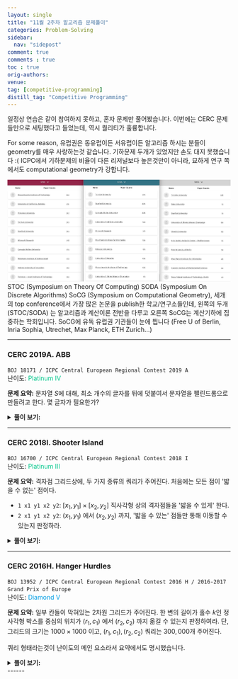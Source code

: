 ```yaml
---
layout: single
title: "11월 2주차 알고리즘 문제풀이"
categories: Problem-Solving
sidebar:
  nav: "sidepost"
comment: true
comments : true
toc : true
orig-authors: 
venue: 
tag: [competitive-programming]
distill_tag: "Competitive Programming"
---
```



일정상 연습은 같이 참여하지 못하고, 혼자 문제만 풀어봤습니다. 이번에는 CERC 문제들만으로 세팅했다고 들었는데, 역시 퀄리티가 훌륭합니다. 

For some reason, 유럽권은 동유럽이든 서유럽이든 알고리즘 하시는 분들이 geometry를 매우 사랑하는것 같습니다. 기하문제 두개가 있었지만 손도 대지 못했습니다 :( 
ICPC에서 기하문제의 비율이 다른 리저널보다 높은것만이 아니라, 묘하게 연구 쪽에서도 computational geometry가 강합니다. 

![picture 1](../../images/d4ee94d0e1007229cff0b9aad086998393efdd3d1b45789d2a1f9b7148cef7ff.png)  
STOC (Symposium on Theory Of Computing) SODA (Symposium On Discrete Algorithms) SoCG (Symposium on Computational Geometry), 세개의 top conference에서 가장 많은 논문을 publish한 학교/연구소들인데, 왼쪽의 두개 (STOC/SODA) 는 알고리즘과 계산이론 전반을 다루고 오른쪽 SoCG는 계산기하에 집중하는 학회입니다. SoCG에 유독 유럽권 기관들이 눈에 띕니다 (Free U of Berlin, Inria Sophia, Utrechet, Max Planck, ETH Zurich...) 

------
### CERC 2019A. ABB
`BOJ 18171 / ICPC Central European Regional Contest 2019 A`  
난이도: <span style="color: rgb(0, 199, 139);">Platinum IV</span> 

**문제 요약:** 문자열 $S$에 대해, 최소 개수의 글자를 뒤에 덧붙여서 문자열을 팰린드롬으로 만들려고 한다. 몇 글자가 필요한가?

<details markdown='1'>
<summary><b>풀이 보기:</b></summary>
문자열 $S$가 어떤 문자열 $A$ 와 팰린드롬 $P$ 에 대해 $S = A + P$ 라면, $\abs{A}$ 만큼을 뒤에 덧붙여 $A + P + rev(A)$ 를 만들면 됩니다. 

이러한 $A$가 최대한 짧아야 하므로, 반대로 $P$가 최대한 길어야 합니다. 따라서, Manacher's Algorithm으로 $S$의 모든 극대 팰린드롬 부분문자열을 찾고, 그것들 중 $S$의 맨 뒤까지 닿는 최대 길이의 팰린드롬이 무엇인지를 판정하면 충분합니다. $O(\abs{S})$ 에 해결할 수 있습니다. 
</details>

------
### CERC 2018I. Shooter Island
`BOJ 16700 / ICPC Central European Regional Contest 2018 I`  
난이도: <span style="color: rgb(0, 199, 139);">Platinum III</span> 

**문제 요약:** 격자점 그리드상에, 두 가지 종류의 쿼리가 주어진다. 처음에는 모든 점이 '밟을 수 없는' 점이다.
- `1 x1 y1 x2 y2`: $[x_1, y_1] \times [x_2, y_2]$ 직사각형 상의 격자점들을 '밟을 수 있게' 한다. 
- `2 x1 y1 x2 y2`: $(x_1, y_1)$ 에서 $(x_2, y_2)$ 까지, '밟을 수 있는' 점들만 통해 이동할 수 있는지 판정하라. 

<details markdown='1'>
<summary><b>풀이 보기:</b></summary>
$R \times C$ 칸의 Union-Find를 유지할 수 있다면, 쉽게 풀 수 있습니다. 여기서 문제는 1번 쿼리 한번에 $O(RC)$ 시간을 써서는 복잡도를 맞출 수 없다는 점입니다.

한개당 $C$칸을 관리하는, $R$개의 Union find 자료구조를 추가로 관리하면, 이미 합쳐진 segment를 건너뛰면서 합칠 수 있습니다. 
- 문제를 1차원으로 줄여서 생각해 보면, $[l, r]$ 사이 점을 모두 합치는 쿼리가 여러 개 주어지고 이걸 빨리 처리하는 문제가 되며,
- 항상 맨 오른쪽의 값을 루트로 하도록 합니다. 이때, 본 노드를 다시 보지 않도록 잘 처리하면 됩니다. 
- 말로 쓰기는 어려운데... 예를 들어, $[3, 5]$ 를 먼저 합치고, $[1, 6]$ 을 합친다면,  
    - $p(3) = 4, p(4) = 5$ 로 만들고
    - $p(1) = 2$ 로 만든 다음, $p(2)$ 는 find(3) 을 수행해서 $p(2)$ 를 5로 만들고 넘어갑니다. 
    - $p(5) = 6$으로 만들고 끝냅니다.
- 이 과정에서 Path compression만 쓰면, 복잡도를 합리적으로 관리할 수 있습니다.
- 맨 오른쪽의 값을 루트로 고정함에 따라, size나 rank에 따른 Union find를 할 수 없지만, 이 문제에서는 상관이 없습니다.

이 테크닉은 [2022년 서강대학교 프로그래밍 대회](https://www.acmicpc.net/problem/26087) 에서 저는 (검수하면서) 처음 알게 되었는데, 꽤 재밌는 테크닉인것 같습니다. 잘 알려져 있는지는...잘 모르겠습니다. 

여담으로, Path compression'만' 사용하면, 쿼리당 amortized $O(\log n)$ 시간에 작동함이 알려져 있습니다. 
PS 세팅에서, $\log n$ 와 $\alpha(n)$을 구분해낼수있는 문제가 있는지는 잘 모르겠습니다. 어쩌면 모든 UF문제를 사실 path compression 하나로 뚫을수 있을지도 모르겠습니다. 
</details>

------

### CERC 2016H. Hanger Hurdles
`BOJ 13952 / ICPC Central European Regional Contest 2016 H / 2016-2017 Grand Prix of Europe`  
난이도: <span style="color: rgb(0, 158, 229);">Diamond V</span> 

**문제 요약:** 일부 칸들이 막혀있는 2차원 그리드가 주어진다. 한 변의 길이가 홀수 $k$인 정사각형 박스를 중심의 위치가 $(r_1, c_1)$ 에서 $(r_2, c_2)$ 까지 옮길 수 있는지 판정하여라. 
단, 그리드의 크기는 $1000 \times 1000$ 이고, $(r_1, c_1), (r_2, c_2)$ 쿼리는 $300,000$개 주어진다.  

쿼리 형태라는것이 난이도의 메인 요소라서 요약에서도 명시했습니다. 

<details markdown='1'>
<summary><b>풀이 보기:</b></summary>
변의 길이가 홀수인 박스가 있을 때, 이 박스가 $(r, c)$를 밑면의 중심으로 한다면 이를 "$(r, c)$ 위에 있다" 라고 부르겠습니다. 이하, $N$ 은 그리드의 변길이 (1000), $Q$는 쿼리의 개수 (30만) 입니다. 

쿼리가 한 개만 주어진다고 생각하면, 다음과 같이 문제를 풀 수 있습니다. 
- 각 칸에 대해, "가장 가까운 막혀 있는 칸" 이 어디인지를 알면, 이 칸 위에 올 수 있는 박스의 최대 크기를 알 수 있습니다. 
- 모든 칸에 대해, 이 칸 위에 올 수 있는 박스의 최대 크기를 안다는 것은, 자연수가 쓰여 있는 2차원 그리드가 주어지고, 값이 $k$ 이상인 점들만 밟으면서 $(r_1, c_1)$ 에서 $(r_2, c_2)$ 까지 이동할 수 있는지 판단하는 문제입니다. 
- 이 문제는 그래프로 만들고 직접 탐색을 하면 쉽게 풀 수 있습니다.
- 각 칸에 대해 가장 가까운 막힌칸을 찾는 작업은, 반대로 막힌 칸들로부터 시작해서 BFS를 돌면 쉽게 할 수 있습니다. 

즉, 이 작업은 $O(N^2)$ 시간에 모두 수행할 수 있습니다. 그러나 $O(N^2 Q)$ 로는 시간제한을 통과할 수 없습니다. 

시간 복잡도를 낮추기 위해서는, 병렬 이분 탐색을 생각할 수 있습니다. 
1) 쿼리 문제이고, 각 쿼리를 오프라인으로 처리할 수 있으며
2) 각 쿼리를 이분탐색으로 처리할 수 있기 때문입니다.

병렬 이분 탐색에 대해서는 [kks227님의 블로그 글](https://blog.naver.com/kks227/221410398513) 이 매우 쉽게 소개하고 있습니다. 
요점은 각 쿼리에 대해 [lo, hi] 값을 관리하면서, 한번 도는 사이에 모든 쿼리에 대해 업데이트하는 것입니다. 

한 쿼리를 이분 탐색하는 방법을 생각해 봅시다. 큰 박스가 올라갈 수 있는 (값이 큰) 칸부터 추가하면서, 
- $t$의 크기를 허용하는 칸을 모두 추가하고
- 현재 밟을 수 있는 칸들 중, 인접한 칸들 간에 유니온-파인드로 서로 연결되어 있음을 표시하면
- 각 쿼리마다 유니온-파인드를 이용, $s\to t$ 도달가능한지 판정할 수 있습니다. 
  
여기에 병렬 이분 탐색을 적용하여 전체를 $O(QN\log N)$ 시간에 풀 수 있고, 이 값이 조금 커 보이지만 제한시간이 8초이므로 통과할 수 있습니다. 
</details>
------
